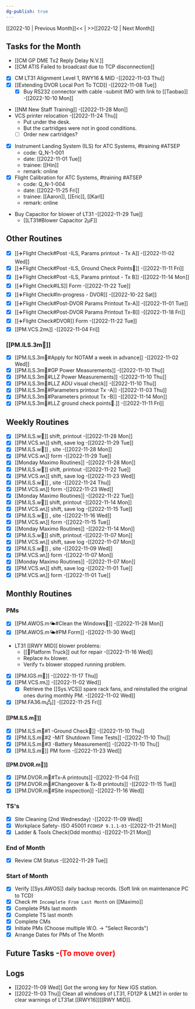 ```yaml
---
dg-publish: true
---
```

[[2022-10 | Previous Month]]<< | >>[[2022-12 | Next Month]]
## Tasks for the Month
- [[CM GP DME Tx2 Reply Delay N.V.]]
- [[CM ATIS Failed to broadcast due to TCP disconnection]]
- [x] CM LT31 Alignment Level 1, RWY16 & MID -[[2022-11-03 Thu]]
- [x] [[Extending DVOR Local Port To TCD]] -[[2022-11-08 Tue]]
	- [x] Buy RS232 connector with cable -submit IMO with link to [[Taobao]] -[[2022-10-10 Mon]]
- [[NM New Staff Training]] -[[2022-11-28 Mon]]
 - VCS printer relocation -[[2022-11-24 Thu]]
	- Put under the desk. 
	- But the cartridges were not in good conditions. 
	- [ ] Order new cartridges? 
- [x] Instrument Landing System (ILS) for ATC Systems,  #training #ATSEP 
	- code: Q_N-1-001
	- date: [[2022-11-01 Tue]]
	- trainee: [[Hin]]
	- remark: online
- [x] Flight Calibration for ATC Systems,  #training #ATSEP 
	- code: Q_N-1-004
	- date: [[2022-11-25 Fri]]
	- trainee: [[Aaron]], [[Eric]], [[Karl]]
	- remark: online
- Buy Capacitor for blower of LT31 -[[2022-11-29 Tue]]
	- [[LT31#Blower Capacitor 2μF]]
## Other Routines
- [x] [[✈️Flight Check#Post -ILS, Params printout - Tx A]] -[[2022-11-02 Wed]]
- [x] [[✈️Flight Check#Post -ILS, Ground Check Points🚗]] -[[2022-11-11 Fri]]
- [x] [[✈️Flight Check#Post -ILS, Params printout - Tx B]] -[[2022-11-14 Mon]]
- [x] [[✈️Flight Check#ILS]] Form -[[2022-11-22 Tue]]
- [x] [[✈️Flight Check#In-progress - DVOR]] -[[2022-10-22 Sat]]
- [x] [[✈️Flight Check#Post-DVOR Params Printout Tx-A]] -[[2022-11-01 Tue]]
- [x] [[✈️Flight Check#Post-DVOR Params Printout Tx-B]] -[[2022-11-18 Fri]]
- [x] [[✈️Flight Check#DVOR]] Form -[[2022-11-22 Tue]]
- [x] [[PM.VCS.2m📞]] -[[2022-11-04 Fri]]
###  [[PM.ILS.3m🛬]]
- [x] [[PM.ILS.3m🛬#Apply for NOTAM a week in advance]] -[[2022-11-02 Wed]]
- [x]  [[PM.ILS.3m🛬#GP Power Measurements]] -[[2022-11-10 Thu]]
- [x] [[PM.ILS.3m🛬#LLZ Power Measurements]] -[[2022-11-10 Thu]]
- [x] [[PM.ILS.3m🛬#LLZ ADU visual check]] -[[2022-11-10 Thu]]
- [x] [[PM.ILS.3m🛬#Parameters printout Tx -A]] -[[2022-11-03 Thu]]
- [x] [[PM.ILS.3m🛬#Parameters printout Tx -B]] -[[2022-11-14 Mon]]
- [x] [[PM.ILS.3m🛬#LLZ ground check points🚗.]]  -[[2022-11-11 Fri]]
## Weekly Routines
- [x] [[PM.ILS.w🛬]] shift, printout -[[2022-11-28 Mon]]
- [x] [[PM.VCS.w📞]] shift, save log -[[2022-11-29 Tue]]
- [x] [[PM.ILS.w🛬]] , site -[[2022-11-28 Mon]]
- [x] [[PM.VCS.w📞]] form -[[2022-11-29 Tue]]
- [x] [[Monday Maximo Routines]] -[[2022-11-28 Mon]]
- [x] [[PM.ILS.w🛬]] shift, printout -[[2022-11-22 Tue]]
- [x] [[PM.VCS.w📞]] shift, save log -[[2022-11-23 Wed]]
- [x] [[PM.ILS.w🛬]] , site -[[2022-11-24 Thu]]
- [x] [[PM.VCS.w📞]] form -[[2022-11-23 Wed]]
- [x] [[Monday Maximo Routines]] -[[2022-11-22 Tue]]
- [x] [[PM.ILS.w🛬]] shift, printout -[[2022-11-14 Mon]]
- [x] [[PM.VCS.w📞]] shift, save log -[[2022-11-15 Tue]]
- [x] [[PM.ILS.w🛬]] , site -[[2022-11-16 Wed]]
- [x] [[PM.VCS.w📞]] form -[[2022-11-15 Tue]]
- [x] [[Monday Maximo Routines]] -[[2022-11-14 Mon]]
- [x] [[PM.ILS.w🛬]] shift, printout -[[2022-11-07 Mon]]
- [x] [[PM.VCS.w📞]] shift, save log -[[2022-11-07 Mon]]
- [x] [[PM.ILS.w🛬]] , site -[[2022-11-09 Wed]]
- [x] [[PM.VCS.w📞]] form -[[2022-11-07 Mon]]
- [x] [[Monday Maximo Routines]] -[[2022-11-07 Mon]]
- [x] [[PM.VCS.w📞]] shift, save log -[[2022-11-01 Tue]]
- [x] [[PM.VCS.w📞]] form -[[2022-11-01 Tue]]
## Monthly Routines
### PMs
- [x] [[PM.AWOS.m🌤️#Clean the Windows🚚]] -[[2022-11-28 Mon]]
- [x] [[PM.AWOS.m🌤️#PM Form]] -[[2022-11-30 Wed]]
- LT31 [[RWY MID]] blower problems: 
	- [[🚚Platform Truck]] out for repair -[[2022-11-16 Wed]]
	- Replace `Rx` blower.
	- Verify `Tx` blower stopped running problem.
- [x] [[PM.IGS.m🛫]] -[[2022-11-17 Thu]]
- [x] [[PM.VCS.m📞]] -[[2022-11-02 Wed]]
	- [x]  Retrieve the [[Sys.VCS]] spare rack fans, and reinstalled the original ones during monthly PM. -[[2022-11-02 Wed]]
- [x] [[PM.FA36.m🖧]] -[[2022-11-25 Fri]]
#### [[PM.ILS.m🛬]]
- [x] [[PM.ILS.m🛬#1 -Ground Check🚗]] -[[2022-11-10 Thu]]
- [x] [[PM.ILS.m🛬#2 -MIT Shutdown Time Tests]] -[[2022-11-10 Thu]]
- [x] [[PM.ILS.m🛬#3 -Battery Measurement]] -[[2022-11-10 Thu]]
- [x] [[PM.ILS.m🛬]] PM form -[[2022-11-23 Wed]]
#### [[PM.DVOR.m🧭]]
- [x] [[PM.DVOR.m🧭#Tx-A printouts]] -[[2022-11-04 Fri]]
- [x] [[PM.DVOR.m🧭#Changeover & Tx-B printouts]] -[[2022-11-15 Tue]]
- [x] [[PM.DVOR.m🧭#Site inspection]] -[[2022-11-16 Wed]]
### TS's
- [x] Site Cleaning (2nd Wednesday) -[[2022-11-09 Wed]]
- [x] Workplace Safety- ISO 45001 `FCOHSP 9.1.1-03` -[[2022-11-21 Mon]]
- [x] Ladder & Tools Check(Odd months) -[[2022-11-21 Mon]]
### End of Month
- [x] Review CM Status -[[2022-11-29 Tue]]
### Start of Month
- [x] Verify [[Sys.AWOS]] daily backup records. (Soft link on maintenance PC to TCD)
- [x] Check `PM Incomplete From Last Month` on [[Maximo]]
- [x] Complete PMs last month
- [x] Complete TS last month
- [x] Complete CMs
- [x] Initiate PMs (Choose multiple W.O. -> "Select Records")
- [x] Arrange Dates for PMs of The Month

## Future Tasks -<span style='color: red'>(To move over)</span>

## Logs
- [[2022-11-09 Wed]] Got the wrong key for New IGS station.
- [[2022-11-03 Thu]] Clean all windows of LT31, FD12P & LM21 in order to clear warnings of LT31at [[RWY16]][[RWY MID]].
